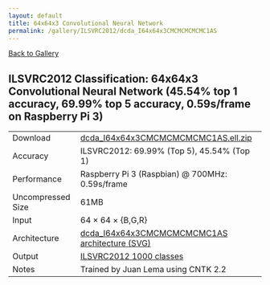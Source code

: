 ```yaml
---
layout: default
title: 64x64x3 Convolutional Neural Network
permalink: /gallery/ILSVRC2012/dcda_I64x64x3CMCMCMCMCMC1AS
---
```


[Back to Gallery](/ELL/gallery)

## ILSVRC2012 Classification: 64x64x3 Convolutional Neural Network (45.54% top 1 accuracy, 69.99% top 5 accuracy, 0.59s/frame on Raspberry Pi 3)

<table class="table table-striped table-bordered">
    <tr>
        <td> Download </td>
        <td colspan="3"> <a href="https://github.com/Microsoft/ELL-models/raw/master/models/ILSVRC2012/dcda_I64x64x3CMCMCMCMCMC1AS/dcda_I64x64x3CMCMCMCMCMC1AS.ell.zip">dcda_I64x64x3CMCMCMCMCMC1AS.ell.zip</a></td>
    </tr>
    <tr>
        <td> Accuracy </td>
        <td colspan="3"> ILSVRC2012: 69.99% (Top 5), 45.54% (Top 1) </td>
    </tr>
    <tr>
        <td> Performance </td>
        <td colspan="3"> Raspberry Pi 3 (Raspbian) @ 700MHz: 0.59s/frame </td>
    </tr>
    <tr>
        <td> Uncompressed Size </td>
        <td colspan="3"> 61MB </td>
    </tr>
    <tr>
        <td> Input </td>
        <td colspan="3"> 64 &times; 64 &times; {B,G,R} </td>
    </tr>
    <tr>
        <td> Architecture </td>
        <td>
            <a href="https://github.com/Microsoft/ELL-models/raw/master/models/ILSVRC2012/dcda_I64x64x3CMCMCMCMCMC1AS/dcda_I64x64x3CMCMCMCMCMC1AS.cntk.svg?sanitize=true" target="_blank">dcda_I64x64x3CMCMCMCMCMC1AS architecture (SVG)</a>
        </td>
    </tr>
    <tr>
        <td> Output </td>
        <td colspan="3"> <a href="https://github.com/Microsoft/ELL-models/raw/master/models/ILSVRC2012/categories.txt">ILSVRC2012 1000 classes</a> </td>
    </tr>
    <tr>
        <td> Notes </td>
        <td colspan="3"> Trained by Juan Lema using CNTK 2.2 </td>
    </tr>
</table>

